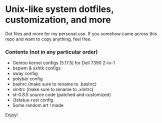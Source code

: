 # Unix-like system dotfiles, customization, and more

Dot files and more for my personal use. 
If you somehow came across this repo and want to copy anything, feel free.

### Contents (not in any particular order)

* Gentoo kernel configs (5.17.5) for Dell 7390 2-in-1
* bspwm & sxhtk configs
* sway config
* polybar config
* bashrc (make sure to rename to .bashrc)
* xinitrc (make sure to rename to .xinitrc)
* st-0.8.5 source code (patched and customized)
* i3status-rust config
* Some random art I made

Enjoy!
